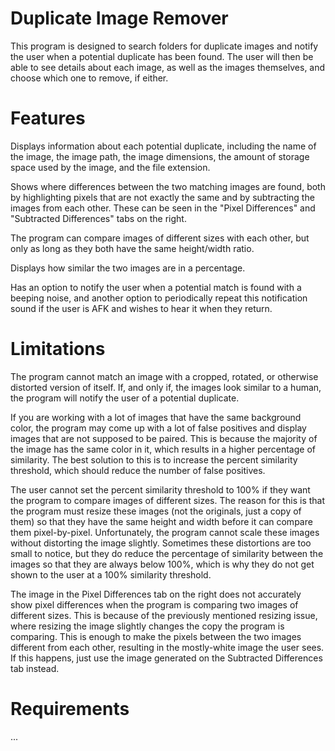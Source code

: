 # Duplicate Image Remover
This program is designed to search folders for duplicate images and notify the user when a potential duplicate 
has been found. The user will then be able to see details about each image, as well as the images themselves, 
and choose which one to remove, if either.

# Features
Displays information about each potential duplicate, including the name of the image, the image path, the 
image dimensions, the amount of storage space used by the image, and the file extension.

Shows where differences between the two matching images are found, both by highlighting pixels that are not 
exactly the same and by subtracting the images from each other. These can be seen in the "Pixel Differences" 
and "Subtracted Differences" tabs on the right.

The program can compare images of different sizes with each other, but only as long as they both have the same
height/width ratio.

Displays how similar the two images are in a percentage.

Has an option to notify the user when a potential match is found with a beeping noise, and another option to
periodically repeat this notification sound if the user is AFK and wishes to hear it when they return.

# Limitations
The program cannot match an image with a cropped, rotated, or otherwise distorted version of itself.
If, and only if, the images look similar to a human, the program will notify the user of a potential duplicate.

If you are working with a lot of images that have the same background color, the program may come up with
a lot of false positives and display images that are not supposed to be paired. This is because the 
majority of the image has the same color in it, which results in a higher percentage of similarity. The best
solution to this is to increase the percent similarity threshold, which should reduce the number of false
positives.

The user cannot set the percent similarity threshold to 100% if they want the program to compare images of
different sizes. The reason for this is that the program must resize these images (not the originals, just 
a copy of them) so that they have the same height and width before it can compare them pixel-by-pixel.
Unfortunately, the program cannot scale these images without distorting the image slightly. Sometimes these
distortions are too small to notice, but they do reduce the percentage of similarity between the images so that
they are always below 100%, which is why they do not get shown to the user at a 100% similarity threshold.

The image in the Pixel Differences tab on the right does not accurately show pixel differences when the program
is comparing two images of different sizes. This is because of the previously mentioned resizing issue, where 
resizing the image slightly changes the copy the program is comparing. This is enough to make the pixels between 
the two images different from each other, resulting in the mostly-white image the user sees. If this happens,
just use the image generated on the Subtracted Differences tab instead.

# Requirements
...

